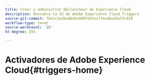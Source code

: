 ```yaml
---
title: Crear y administrar Déclencheur de Experience Cloud
description: Descubra la IU de Adobe Experience Cloud Triggers
source-git-commit: fb41c2e26a4945a9d9f24fec7f4c68a35af2c428
workflow-type: tm+mt
source-wordcount: '16'
ht-degree: 25%

---
```



# Activadores de Adobe Experience Cloud{#triggers-home}
